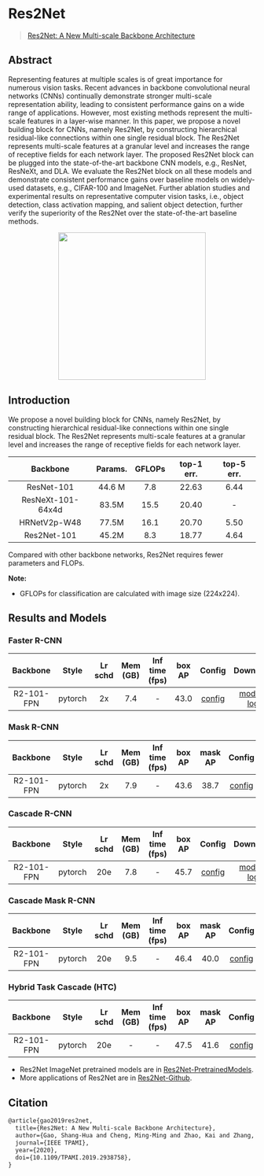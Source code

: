 # Res2Net

> [Res2Net: A New Multi-scale Backbone Architecture](https://arxiv.org/abs/1904.01169)

<!-- [BACKBONE] -->

## Abstract

Representing features at multiple scales is of great importance for numerous vision tasks. Recent advances in backbone convolutional neural networks (CNNs) continually demonstrate stronger multi-scale representation ability, leading to consistent performance gains on a wide range of applications. However, most existing methods represent the multi-scale features in a layer-wise manner. In this paper, we propose a novel building block for CNNs, namely Res2Net, by constructing hierarchical residual-like connections within one single residual block. The Res2Net represents multi-scale features at a granular level and increases the range of receptive fields for each network layer. The proposed Res2Net block can be plugged into the state-of-the-art backbone CNN models, e.g., ResNet, ResNeXt, and DLA. We evaluate the Res2Net block on all these models and demonstrate consistent performance gains over baseline models on widely-used datasets, e.g., CIFAR-100 and ImageNet. Further ablation studies and experimental results on representative computer vision tasks, i.e., object detection, class activation mapping, and salient object detection, further verify the superiority of the Res2Net over the state-of-the-art baseline methods.

<div align=center>
<img src="https://user-images.githubusercontent.com/40661020/143972411-8d08113f-9fce-4d24-a138-4fadf2c54f9a.png" height="300"/>
</div>

## Introduction

We propose a novel building block for CNNs, namely Res2Net, by constructing hierarchical residual-like connections within one single residual block. The Res2Net represents multi-scale features at a granular level and increases the range of receptive fields for each network layer.

|     Backbone      | Params. | GFLOPs | top-1 err. | top-5 err. |
| :---------------: | :-----: | :----: | :--------: | :--------: |
|    ResNet-101     | 44.6 M  |  7.8   |   22.63    |    6.44    |
| ResNeXt-101-64x4d |  83.5M  |  15.5  |   20.40    |     -      |
|   HRNetV2p-W48    |  77.5M  |  16.1  |   20.70    |    5.50    |
|    Res2Net-101    |  45.2M  |  8.3   |   18.77    |    4.64    |

Compared with other backbone networks, Res2Net requires fewer parameters and FLOPs.

**Note:**

- GFLOPs for classification are calculated with image size (224x224).

## Results and Models

### Faster R-CNN

|  Backbone  |  Style  | Lr schd | Mem (GB) | Inf time (fps) | box AP |                           Config                            |                                                                                                                                               Download                                                                                                                                               |
| :--------: | :-----: | :-----: | :------: | :------------: | :----: | :---------------------------------------------------------: | :--------------------------------------------------------------------------------------------------------------------------------------------------------------------------------------------------------------------------------------------------------------------------------------------------: |
| R2-101-FPN | pytorch |   2x    |   7.4    |       -        |  43.0  | [config](../res2net/faster-rcnn_res2net-101_fpn_2x_coco.py) | [model](https://download.openmmlab.com/mmdetection/v2.0/res2net/faster_rcnn_r2_101_fpn_2x_coco/faster_rcnn_r2_101_fpn_2x_coco-175f1da6.pth) \| [log](https://download.openmmlab.com/mmdetection/v2.0/res2net/faster_rcnn_r2_101_fpn_2x_coco/faster_rcnn_r2_101_fpn_2x_coco_20200514_231734.log.json) |

### Mask R-CNN

|  Backbone  |  Style  | Lr schd | Mem (GB) | Inf time (fps) | box AP | mask AP |                          Config                           |                                                                                                                                           Download                                                                                                                                           |
| :--------: | :-----: | :-----: | :------: | :------------: | :----: | :-----: | :-------------------------------------------------------: | :------------------------------------------------------------------------------------------------------------------------------------------------------------------------------------------------------------------------------------------------------------------------------------------: |
| R2-101-FPN | pytorch |   2x    |   7.9    |       -        |  43.6  |  38.7   | [config](../res2net/mask-rcnn_res2net-101_fpn_2x_coco.py) | [model](https://download.openmmlab.com/mmdetection/v2.0/res2net/mask_rcnn_r2_101_fpn_2x_coco/mask_rcnn_r2_101_fpn_2x_coco-17f061e8.pth) \| [log](https://download.openmmlab.com/mmdetection/v2.0/res2net/mask_rcnn_r2_101_fpn_2x_coco/mask_rcnn_r2_101_fpn_2x_coco_20200515_002413.log.json) |

### Cascade R-CNN

|  Backbone  |  Style  | Lr schd | Mem (GB) | Inf time (fps) | box AP |                            Config                             |                                                                                                                                                   Download                                                                                                                                                   |
| :--------: | :-----: | :-----: | :------: | :------------: | :----: | :-----------------------------------------------------------: | :----------------------------------------------------------------------------------------------------------------------------------------------------------------------------------------------------------------------------------------------------------------------------------------------------------: |
| R2-101-FPN | pytorch |   20e   |   7.8    |       -        |  45.7  | [config](../res2net/cascade-rcnn_res2net-101_fpn_20e_coco.py) | [model](https://download.openmmlab.com/mmdetection/v2.0/res2net/cascade_rcnn_r2_101_fpn_20e_coco/cascade_rcnn_r2_101_fpn_20e_coco-f4b7b7db.pth) \| [log](https://download.openmmlab.com/mmdetection/v2.0/res2net/cascade_rcnn_r2_101_fpn_20e_coco/cascade_rcnn_r2_101_fpn_20e_coco_20200515_091644.log.json) |

### Cascade Mask R-CNN

|  Backbone  |  Style  | Lr schd | Mem (GB) | Inf time (fps) | box AP | mask AP |                               Config                               |                                                                                                                                                             Download                                                                                                                                                             |
| :--------: | :-----: | :-----: | :------: | :------------: | :----: | :-----: | :----------------------------------------------------------------: | :------------------------------------------------------------------------------------------------------------------------------------------------------------------------------------------------------------------------------------------------------------------------------------------------------------------------------: |
| R2-101-FPN | pytorch |   20e   |   9.5    |       -        |  46.4  |  40.0   | [config](../res2net/cascade-mask-rcnn_res2net-101_fpn_20e_coco.py) | [model](https://download.openmmlab.com/mmdetection/v2.0/res2net/cascade_mask_rcnn_r2_101_fpn_20e_coco/cascade_mask_rcnn_r2_101_fpn_20e_coco-8a7b41e1.pth) \| [log](https://download.openmmlab.com/mmdetection/v2.0/res2net/cascade_mask_rcnn_r2_101_fpn_20e_coco/cascade_mask_rcnn_r2_101_fpn_20e_coco_20200515_091645.log.json) |

### Hybrid Task Cascade (HTC)

|  Backbone  |  Style  | Lr schd | Mem (GB) | Inf time (fps) | box AP | mask AP |                        Config                        |                                                                                                                                 Download                                                                                                                                 |
| :--------: | :-----: | :-----: | :------: | :------------: | :----: | :-----: | :--------------------------------------------------: | :----------------------------------------------------------------------------------------------------------------------------------------------------------------------------------------------------------------------------------------------------------------------: |
| R2-101-FPN | pytorch |   20e   |    -     |       -        |  47.5  |  41.6   | [config](../res2net/htc_res2net-101_fpn_20e_coco.py) | [model](https://download.openmmlab.com/mmdetection/v2.0/res2net/htc_r2_101_fpn_20e_coco/htc_r2_101_fpn_20e_coco-3a8d2112.pth) \| [log](https://download.openmmlab.com/mmdetection/v2.0/res2net/htc_r2_101_fpn_20e_coco/htc_r2_101_fpn_20e_coco_20200515_150029.log.json) |

- Res2Net ImageNet pretrained models are in [Res2Net-PretrainedModels](https://github.com/Res2Net/Res2Net-PretrainedModels).
- More applications of Res2Net are in [Res2Net-Github](https://github.com/Res2Net/).

## Citation

```latex
@article{gao2019res2net,
  title={Res2Net: A New Multi-scale Backbone Architecture},
  author={Gao, Shang-Hua and Cheng, Ming-Ming and Zhao, Kai and Zhang, Xin-Yu and Yang, Ming-Hsuan and Torr, Philip},
  journal={IEEE TPAMI},
  year={2020},
  doi={10.1109/TPAMI.2019.2938758},
}
```
